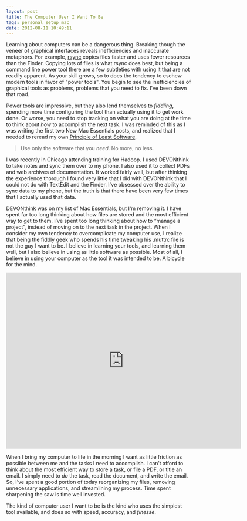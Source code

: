 ```yaml
---
layout: post
title: The Computer User I Want To Be
tags: personal setup mac
date: 2012-08-11 10:49:11
---
```


Learning about computers can be a dangerous thing. Breaking though the veneer of graphical interfaces reveals inefficiencies and inaccurate metaphors. For example, [rsync][1] copies files faster and uses fewer resources than the Finder. Copying lots of files is what rsync does best, but being a command line power tool there are a few subtleties with using it that are not readily apparent. As your skill grows, so to does the tendency to eschew modern tools in favor of "power tools". You begin to see the inefficiencies of graphical tools as problems, problems that you need to fix. I've been down that road. 

Power tools are impressive, but they also lend themselves to _fiddling_, spending more time configuring the tool than actually using it to get work done. Or worse, you need to stop tracking on what you are doing at the time to think about _how_ to accomplish the next task. I was reminded of this as I was writing the first two New Mac Essentials posts, and realized that I needed to reread my own [Principle of Least Software][2]. 

> Use only the software that you _need_. No more, no less.

I was recently in Chicago attending training for Hadoop. I used DEVONthink to take notes and sync them over to my phone. I also used it to collect PDFs and web archives of documentation. It worked fairly well, but after thinking the experience thorough I found very little that I did with DEVONthink that I could not do with TextEdit and the Finder. I've obsessed over the ability to sync data to my phone, but the truth is that there have been very few times that I actually used that data. 

DEVONthink was on my list of Mac Essentials, but I'm removing it. I have spent far too long thinking about how files are stored and the most efficient way to get to them. I’ve spent too long thinking about how to “manage a project”, instead of moving on to the next task in the project. When I consider my own tendency to overcomplicate my computer use, I realize that being the fiddly geek who spends his time tweaking his .muttrc file is not the guy I want to be. I believe in learning your tools, and learning them well, but I also believe in using as little software as possible. Most of all, I believe in using your computer as the tool it was intended to be. A bicycle for the mind. 

<div class="video-container">
<iframe width="640" height="480" src="http://www.youtube.com/embed/xqxWlvJ35yk" frameborder="0" allowfullscreen></iframe>
</div>

When I bring my computer to life in the morning I want as little friction as possible between me and the tasks I need to accomplish. I can’t afford to think about the most efficient way to store a task, or file a PDF, or title an email. I simply need to *do* the task, read the document, and write the email. So, I’ve spent a good portion of today reorganizing my files, removing unnecessary applications, and streamlining my process. Time spent sharpening the saw is time well invested. 

The kind of computer user I want to be is the kind who uses the simplest tool available, and does so with speed, accuracy, and *finesse*. 








[1]: https://en.wikipedia.org/wiki/Rsync
[2]: https://jonathanbuys.com/04-03-2011/Principle_of_Least_Software.html
